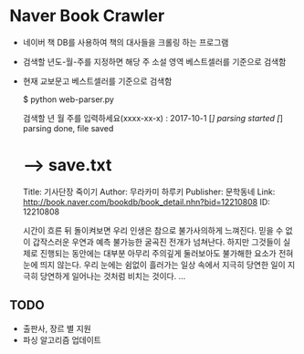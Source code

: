 # Naver Book Crawler
  - 네이버 책 DB를 사용하여 책의 대사들을 크롤링 하는 프로그램
  - 검색할 년도-월-주를 지정하면 해당 주 소설 영역 베스트셀러를 기준으로 검색함
  - 현재 교보문고 베스트셀러를 기준으로 검색함


    $ python web-parser.py

    검색할 년 월 주를 입력하세요(xxxx-xx-x) : 2017-10-1
    [*] parsing started
    [*] parsing done, file saved

  	# --> save.txt

  	Title: 기사단장 죽이기
  	Author: 무라카미 하루키
  	Publisher: 문학동네
  	Link: http://book.naver.com/bookdb/book_detail.nhn?bid=12210808
  	ID: 12210808

  	시간이 흐른 뒤 돌이켜보면 우리 인생은 참으로 불가사의하게 느껴진다. 믿을 수 없이 갑작스러운 우연과 예측 불가능한 굴곡진 전개가 넘쳐난다. 하지만 그것들이 실제로 진행되는 동안에는 대부분 아무리 주의깊게 둘러보아도 불가해한 요소가 전혀 눈에 띄지 않는다. 우리 눈에는 쉼없이 흘러가는 일상 속에서 지극히 당연한 일이 지극히 당연하게 일어나는 것처럼 비치는 것이다.
	...

## TODO
  - 출판사, 장르 별 지원
  - 파싱 알고리즘 업데이트
